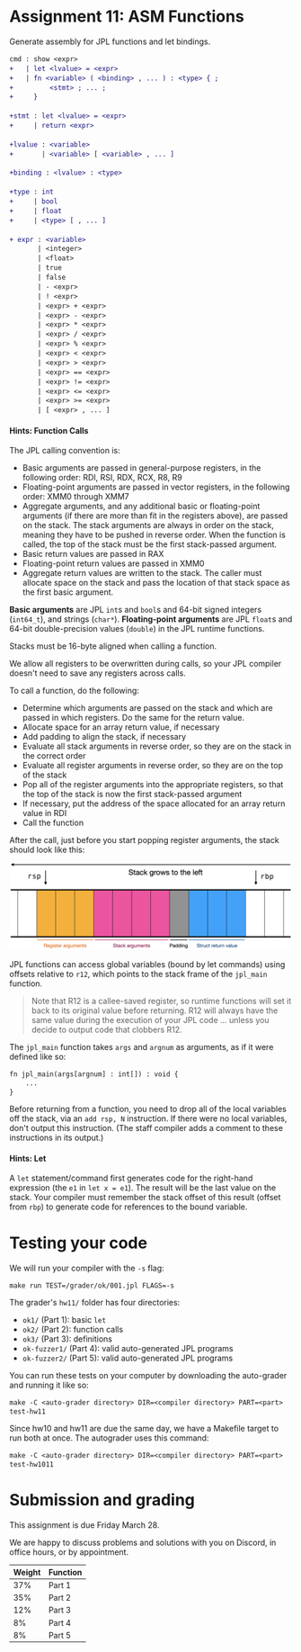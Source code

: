 Assignment 11: ASM Functions
============================

Generate assembly for JPL functions and let bindings.

```diff
cmd : show <expr>
+   | let <lvalue> = <expr>
+   | fn <variable> ( <binding> , ... ) : <type> { ;
+         <stmt> ; ... ;
+     }

+stmt : let <lvalue> = <expr>
+     | return <expr>

+lvalue : <variable>
+       | <variable> [ <variable> , ... ]

+binding : <lvalue> : <type>

+type : int
+     | bool
+     | float
+     | <type> [ , ... ]

+ expr : <variable>
       | <integer>
       | <float>
       | true
       | false
       | - <expr>
       | ! <expr>
       | <expr> + <expr>
       | <expr> - <expr>
       | <expr> * <expr>
       | <expr> / <expr>
       | <expr> % <expr>
       | <expr> < <expr>
       | <expr> > <expr>
       | <expr> == <expr>
       | <expr> != <expr>
       | <expr> <= <expr>
       | <expr> >= <expr>
       | [ <expr> , ... ]
```

#### Hints: Function Calls

The JPL calling convention is:

- Basic arguments are passed in general-purpose registers, in
  the following order: RDI, RSI, RDX, RCX, R8, R9
- Floating-point arguments are passed in vector registers, in the
  following order: XMM0 through XMM7
- Aggregate arguments, and any additional basic or floating-point
  arguments (if there are more than fit in the registers above),
  are passed on the stack. The stack arguments are always in order on the stack, meaning
  they have to be pushed in reverse order. When the function is
  called, the top of the stack must be the first stack-passed argument.
- Basic return values are passed in RAX
- Floating-point return values are passed in XMM0
- Aggregate return values are written to the stack. The caller must
  allocate space on the stack and pass the location of that stack
  space as the first basic argument.

**Basic arguments** are JPL `int`s and `bool`s and 64-bit signed
integers (`int64_t`), and strings (`char*`).
**Floating-point arguments** are JPL `float`s and
64-bit double-precision values (`double`) in the JPL runtime
functions.

Stacks must be 16-byte aligned when calling a function.

We allow all registers to be overwritten during calls, so your JPL compiler
doesn't need to save any registers across calls.

To call a function, do the following:

- Determine which arguments are passed on the stack and which are
  passed in which registers. Do the same for the return value.
- Allocate space for an array return value, if necessary
- Add padding to align the stack, if necessary
- Evaluate all stack arguments in reverse order, so they are on the
  stack in the correct order
- Evaluate all register arguments in reverse order, so they are on the
  top of the stack
- Pop all of the register arguments into the appropriate registers, so
  that the top of the stack is now the first stack-passed argument
- If necessary, put the address of the space allocated for an array return
  value in RDI
- Call the function

After the call, just before you start popping register arguments,
the stack should look like this:

![stack for call](./stack-for-call.png)

JPL functions can access global variables (bound by let commands)
using offsets relative to `r12`, which points to the stack frame
of the `jpl_main` function.

> Note that R12 is a callee-saved register, so runtime functions will
> set it back to its original value before returning. R12 will always have
> the same value during the execution of your JPL code ... unless you decide
> to output code that clobbers R12.

The `jpl_main` function takes `args` and `argnum` as arguments, as if
it were defined like so:

```
fn jpl_main(args[argnum] : int[]) : void {
    ...
}
```

Before returning from a function, you need to drop all of the local
variables off the stack, via an `add rsp, N` instruction. If there
were no local variables, don't output this instruction.
(The staff compiler adds a comment to these instructions in its output.)


#### Hints: Let

A `let` statement/command first generates code for the right-hand expression
(the `e1` in `let x = e1`). The result will be the last value on the stack. Your
compiler must remember the stack offset of this result (offset from `rbp`)
to generate code for references to the bound variable.



# Testing your code

We will run your compiler with the `-s` flag:

    make run TEST=/grader/ok/001.jpl FLAGS=-s

The grader's `hw11/` folder has four directories:
- `ok1/` (Part 1): basic `let`
- `ok2/` (Part 2): function calls
- `ok3/` (Part 3): definitions
- `ok-fuzzer1/` (Part 4): valid auto-generated JPL programs
- `ok-fuzzer2/` (Part 5): valid auto-generated JPL programs

You can run these tests on your computer by downloading the
auto-grader and running it like so:

    make -C <auto-grader directory> DIR=<compiler directory> PART=<part> test-hw11

Since hw10 and hw11 are due the same day, we have a Makefile target to run both
at once. The autograder uses this command:

    make -C <auto-grader directory> DIR=<compiler directory> PART=<part> test-hw1011

# Submission and grading

This assignment is due Friday March 28.

We are happy to discuss problems and solutions with you on Discord, in
office hours, or by appointment.

| Weight | Function     |
|--------|--------------|
| 37%    | Part 1       |
| 35%    | Part 2       |
| 12%    | Part 3       |
|  8%    | Part 4       |
|  8%    | Part 5       |

